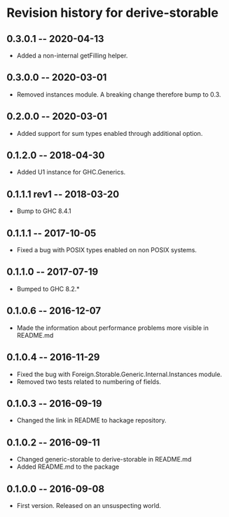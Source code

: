 # Revision history for derive-storable

## 0.3.0.1  -- 2020-04-13

* Added a non-internal getFilling helper.

## 0.3.0.0  -- 2020-03-01

* Removed instances module. A breaking change therefore bump to 0.3.

## 0.2.0.0  -- 2020-03-01

* Added support for sum types enabled through additional option.

## 0.1.2.0  -- 2018-04-30

* Added U1 instance for GHC.Generics.

## 0.1.1.1 rev1 -- 2018-03-20

* Bump to GHC 8.4.1

## 0.1.1.1  -- 2017-10-05

* Fixed a bug with POSIX types enabled on non POSIX systems.

## 0.1.1.0  -- 2017-07-19

* Bumped to GHC 8.2.*

## 0.1.0.6  -- 2016-12-07

* Made the information about performance problems more visible in README.md

## 0.1.0.4  -- 2016-11-29

* Fixed the bug with Foreign.Storable.Generic.Internal.Instances module.
* Removed two tests related to numbering of fields.

## 0.1.0.3  -- 2016-09-19

* Changed the link in README to hackage repository.

## 0.1.0.2  -- 2016-09-11

* Changed generic-storable to derive-storable in README.md
* Added README.md to the package


## 0.1.0.0  -- 2016-09-08

* First version. Released on an unsuspecting world.
